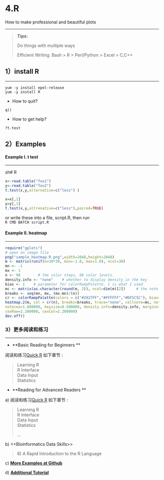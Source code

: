 # 4.R

How to make professional and beautiful plots

---

> **Tips:**
>
> Do things with multiple ways
>
> Efficient Writing: Bash &gt; R &gt; Perl/Python &gt; Excel &gt; C,C++

## 

## 1）install R

---

```
yum -y install epel-release
yum -y install R
```

* How to quit?

`q()`

* How to get help?

`?t.test`

## 2）Examples

#### Example I. t test

---

sh\# R

```R
x<-read.table("foo1")
y<-read.table("foo2")
t.test(x,y,alternative=c("less") )

x=x[,1]
y=y[,1]
t.test(x,y,altrenative=c("less"),paired=TRUE)
```

or write these into a file, script.R, then run  
`R CMD BATCH script.R`

#### Example II. heatmap

---

```R
require("gplots")
# open an image file
png("sample_heatmap.R.png",width=2048,height=2048)
m <- matrix(runif(n=30*30, min=-1.0, max=1.0), ncol=30)
mn <- -1
mx <- 1
n <- 98        # the color steps, 98 color levels.
density.info <- "none"    # whether to display density in the key
bias <- 1    # parameter for colorRampPalette. 1 is what I used
mc <- matrix(as.character(round(m, 2)), ncol=dim(m)[2])     # the note on the matrix
breaks <- seq(mn, mx, (mx-mn)/(n))
cr <- colorRampPalette(colors = c("#2927FF","#FFFFFF","#DF5C5C"), bias=bias)
heatmap.2(m, col = cr(n), breaks=breaks, trace="none", cellnote=mc, notecol="black",
notecex=1.800000, keysize=0.500000, density.info=density.info, margins=c(27.000000,27.000000),
cexRow=2.200000, cexCol=2.200000)
dev.off()
```

### 3）更多阅读和练习

---

* **Basic Reading for Beginners **

阅读和练习[Quick R](https://www.statmethods.net/) 如下章节 :

> Learning R  
> R Interface  
> Data Input  
> Statistics

* **Reading for Advanced Readers **

a\) 阅读和练习[Quick R](https://www.statmethods.net/) 如下章节 :

> Learning R  
> R Interface  
> Data Input  
> Statistics
>
> ...



b\) &lt;&lt;Bioinformatics Data Skills&gt;&gt;

> 8\) A Rapid Introduction to the R Language



c\) [**More Examples at Github**](https://www.gitbook.com/book/lulab/bioinfo-training/edit#)

d\) [**Additional Tutorial**](https://youngleebbs.gitbooks.io/bash-and-r-scripts/content/chapter1.html)





